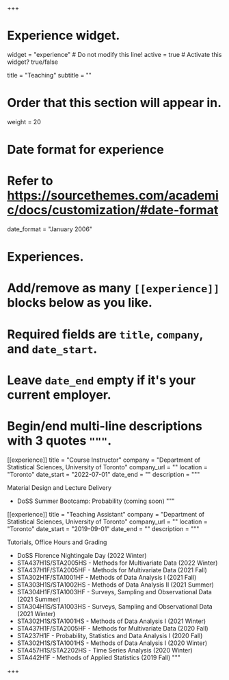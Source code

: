 +++
# Experience widget.
widget = "experience"  # Do not modify this line!
active = true  # Activate this widget? true/false

title = "Teaching"
subtitle = ""

# Order that this section will appear in.
weight = 20

# Date format for experience
#   Refer to https://sourcethemes.com/academic/docs/customization/#date-format
date_format = "January 2006"

# Experiences.
#   Add/remove as many `[[experience]]` blocks below as you like.
#   Required fields are `title`, `company`, and `date_start`.
#   Leave `date_end` empty if it's your current employer.
#   Begin/end multi-line descriptions with 3 quotes `"""`.
[[experience]]
  title = "Course Instructor"
  company = "Department of Statistical Sciences, University of Toronto"
  company_url = ""
  location = "Toronto"
  date_start = "2022-07-01"
  date_end = ""
  description = """
  
  Material Design and Lecture Delivery
  
  * DoSS Summer Bootcamp: Probability (coming soon)
"""

[[experience]]
  title = "Teaching Assistant"
  company = "Department of Statistical Sciences, University of Toronto"
  company_url = ""
  location = "Toronto"
  date_start = "2019-09-01"
  date_end = ""
  description = """
  
  Tutorials, Office Hours and Grading
  
  * DoSS Florence Nightingale Day (2022 Winter)
  * STA437H1S/STA2005HS - Methods for Multivariate Data (2022 Winter)
  * STA437H1F/STA2005HF - Methods for Multivariate Data (2021 Fall)
  * STA302H1F/STA1001HF - Methods of Data Analysis I (2021 Fall)
  * STA303H1S/STA1002HS - Methods of Data Analysis II (2021 Summer)
  * STA304H1F/STA1003HF - Surveys, Sampling and Observational Data (2021 Summer)
  * STA304H1S/STA1003HS - Surveys, Sampling and Observational Data (2021 Winter)
  * STA302H1S/STA1001HS - Methods of Data Analysis I (2021 Winter)
  * STA437H1F/STA2005HF - Methods for Multivariate Data (2020 Fall)
  * STA237H1F - Probability, Statistics and Data Analysis I (2020 Fall)
  * STA302H1S/STA1001HS - Methods of Data Analysis I (2020 Winter)
  * STA457H1S/STA2202HS - Time Series Analysis (2020 Winter)
  * STA442H1F - Methods of Applied Statistics (2019 Fall)
"""



+++
